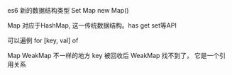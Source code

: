 es6 新的数据结构类型 Set Map  new Map()

Map 对应于HashMap, 这一传统数据结构。has get set等API

可以遍例 for [key, val] of

Map  WeakMap 不一样的地方
key 被回收后 WeakMap 找不到了， 它是一个引用关系  